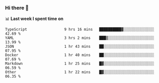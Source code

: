 ### Hi there 👋

<!--
**DBvc/DBvc** is a ✨ _special_ ✨ repository because its `README.md` (this file) appears on your GitHub profile.

Here are some ideas to get you started:

- 🔭 I’m currently working on ...
- 🌱 I’m currently learning ...
- 👯 I’m looking to collaborate on ...
- 🤔 I’m looking for help with ...
- 💬 Ask me about ...
- 📫 How to reach me: ...
- 😄 Pronouns: ...
- ⚡ Fun fact: ...
-->

📊 **Last week I spent time on**
<!--START_SECTION:waka-->

```text
TypeScript                 9 hrs 16 mins   ██████████▓░░░░░░░░░░░░░░   42.69 %
YAML                       3 hrs 2 mins    ███▒░░░░░░░░░░░░░░░░░░░░░   13.99 %
JSON                       1 hr 43 mins    ██░░░░░░░░░░░░░░░░░░░░░░░   07.95 %
Docker                     1 hr 40 mins    ██░░░░░░░░░░░░░░░░░░░░░░░   07.69 %
Markdown                   1 hr 25 mins    █▓░░░░░░░░░░░░░░░░░░░░░░░   06.59 %
Other                      1 hr 22 mins    █▓░░░░░░░░░░░░░░░░░░░░░░░   06.35 %
```

<!--END_SECTION:waka-->
